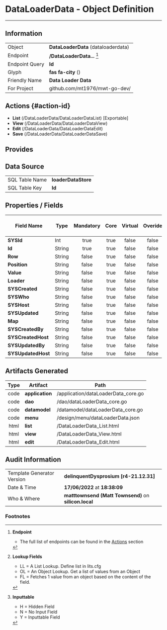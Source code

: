 # **DataLoaderData** - Object Definition
---
##  Information
|   |   |
|---|---|
|Object         |**DataLoaderData** (dataloaderdata) |
|Endpoint 	    |**/DataLoaderData...** [^1]|
|Endpoint Query |**Id**|
Glyph|**fas fa-city** ()
Friendly Name|**Data Loader Data**|
|For Project    |github.com/mt1976/mwt-go-dev/|

##  Actions {#action-id}
* **List** (/DataLoaderData/DataLoaderDataList) [Exportable]
* **View** (/DataLoaderData/DataLoaderDataView)
* **Edit** (/DataLoaderData/DataLoaderDataEdit)
* **Save** (/DataLoaderData/DataLoaderDataSave)









##  Provides







##  Data Source 
|   |   |
|---|---|
SQL Table Name       | **loaderDataStore**
SQL Table Key | **Id**



##  Properties / Fields
| Field Name| Type | Mandatory | Core | Virtual | Overide | Lookup [^2]| Lookup Object      | Lookup Field Source         | Lookup Return Value                | Inputable [^3]|DB Column|Default Value| No Change | Callout | Internal | Display | Mask |
| -- | --  | :--: | :--: | :--: |:--: |:--: |:--: |-- |-- |:--: |-- | --| :--: | :--: | :--: | -- | -- |
|**SYSId**|Int|true|true|false|false|||||NH|_id|0|false|false|true|text||
|**Id**|String|true|true|false|false|||||Y|id||false|false|false|text||
|**Row**|String|false|true|false|false|||||Y|row||false|false|false|text||
|**Position**|String|false|true|false|false|||||Y|position||false|false|false|text||
|**Value**|String|false|true|false|false|||||Y|value||false|false|false|text||
|**Loader**|String|false|true|false|false|OL|DataLoader|Loader|Name|Y|loader||false|false|false|||
|**SYSCreated**|String|false|true|false|false|||||NH|_created||false|false|true|text||
|**SYSWho**|String|false|true|false|false|||||NH|_who||false|false|true|text||
|**SYSHost**|String|false|true|false|false|||||NH|_host||false|false|true|text||
|**SYSUpdated**|String|false|true|false|false|||||NH|_updated||false|false|true|text||
|**Map**|String|false|true|false|false|||||Y|map||false|false|false|text||
|**SYSCreatedBy**|String|false|true|false|false|||||NH|_createdBy||false|false|true|text||
|**SYSCreatedHost**|String|false|true|false|false|||||NH|_createdHost||false|false|true|text||
|**SYSUpdatedBy**|String|false|true|false|false|||||NH|_updatedBy||false|false|true|text||
|**SYSUpdatedHost**|String|false|true|false|false|||||NH|_updatedHost||false|false|true|text||


##  Artifacts Generated
| Type | Artifact | Path|
| :--: | -- | -- |
| code | **application** | /application/dataLoaderData_core.go |
| code | **dao** | /dao/dataLoaderData_core.go |
| code | **datamodel** | /datamodel/dataLoaderData_core.go |
| code | **menu** | /design/menu/dataLoaderData.json |
| html | **list** | /DataLoaderData_List.html |
| html | **view** | /DataLoaderData_View.html |
| html | **edit** | /DataLoaderData_Edit.html |


## Audit Information
|   |   |
|---|---|
Template Generator Version   | **delinquentDysprosium [r4-21.12.31]**
Date & Time		     | **17/06/2022** at **18:38:09**
Who & Where		     | **matttownsend (Matt Townsend)** on **silicon.local**

### Footnotes
[^1]: **Endpoint**
    * The full list of endpoints can be found in the [Actions](#action-id) section
[^2]: **Lookup Fields**
    * LL = A List Lookup. Define list in lits.cfg
    * OL = An Object Lookup. Get a list of values from an Object
    * FL = Fetches 1 value from an object based on the content of the field. 
[^3]: **Inputtable**   
    * H = Hidden Field
    * N = No Input Field
    * Y = Inputtable Field